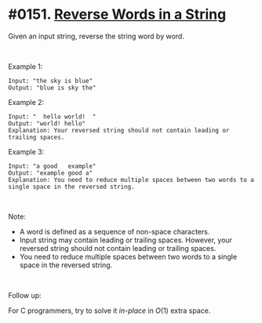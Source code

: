# #0151. [Reverse Words in a String](https://leetcode.com/problems/reverse-words-in-a-string/description/) 

Given an input string, reverse the string word by word.

 

Example 1:
    
    
    
    Input: "the sky is blue"
    Output: "blue is sky the"
    

Example 2:
    
    
    
    Input: "  hello world!  "
    Output: "world! hello"
    Explanation: Your reversed string should not contain leading or trailing spaces.
    

Example 3:
    
    
    
    Input: "a good   example"
    Output: "example good a"
    Explanation: You need to reduce multiple spaces between two words to a single space in the reversed string.
    

 

Note:

* A word is defined as a sequence of non-space characters.
* Input string may contain leading or trailing spaces. However, your reversed string should not contain leading or trailing spaces.
* You need to reduce multiple spaces between two words to a single space in the reversed string.

 

Follow up:

For C programmers, try to solve it _in-place_ in _O_(1) extra space.